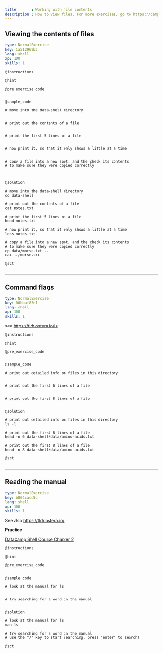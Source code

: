 ```yaml
---
title       : Working with file contents
description : How to view files. For more exercises, go to https://campus.datacamp.com/courses/introduction-to-shell-for-data-science/manipulating-data?ex=1
---
```

## Viewing the contents of files

```yaml
type: NormalExercise
key: 1a512969b3
lang: shell
xp: 100
skills: 1
```


`@instructions`

`@hint`

`@pre_exercise_code`
```{shell}
```

`@sample_code`
```{shell}
# move into the data-shell directory


# print out the contents of a file


# print the first 5 lines of a file


# now print it, so that it only shows a little at a time


# copy a file into a new spot, and the check its contents
# to make sure they were copied correctly



```

`@solution`
```{shell}
# move into the data-shell directory
cd data-shell

# print out the contents of a file
cat notes.txt

# print the first 5 lines of a file
head notes.txt

# now print it, so that it only shows a little at a time
less notes.txt

# copy a file into a new spot, and the check its contents
# to make sure they were copied correctly
cp data/morse.txt ..
cat ../morse.txt

```

`@sct`
```{shell}

```


---
## Command flags

```yaml
type: NormalExercise
key: 00bbaf85c1
lang: shell
xp: 100
skills: 1
```

see https://tldr.ostera.io/ls

`@instructions`

`@hint`

`@pre_exercise_code`
```{shell}

```

`@sample_code`
```{shell}
# print out detailed info on files in this directory


# print out the first 6 lines of a file


# print out the first 8 lines of a file


```

`@solution`
```{shell}
# print out detailed info on files in this directory
ls -l

# print out the first 6 lines of a file
head -n 6 data-shell/data/amino-acids.txt

# print out the first 8 lines of a file
head -n 8 data-shell/data/amino-acids.txt

```

`@sct`
```{shell}

```
---
## Reading the manual

```yaml
type: NormalExercise
key: b864cacd5c
lang: shell
xp: 100
skills: 1
```

See also https://tldr.ostera.io/

**Practice**

[DataCamp Shell Course Chapter 2](https://campus.datacamp.com/courses/introduction-to-shell-for-data-science/manipulating-data?ex=1)

`@instructions`

`@hint`

`@pre_exercise_code`
```{shell}

```

`@sample_code`
```{shell}
# look at the manual for ls


# try searching for a word in the manual


```

`@solution`
```{shell}
# look at the manual for ls
man ls

# try searching for a word in the manual
# use the "/" key to start searching, press "enter" to search!

```

`@sct`
```{shell}

```
